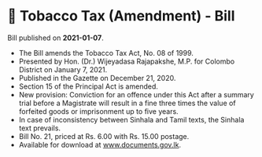 # 📄  Tobacco Tax (Amendment) - Bill

Bill published on **2021-01-07**.

- The Bill amends the Tobacco Tax Act, No. 08 of 1999.
- Presented by Hon. (Dr.) Wijeyadasa Rajapakshe, M.P. for Colombo District on January 7, 2021.
- Published in the Gazette on December 21, 2020.
- Section 15 of the Principal Act is amended.
- New provision: Conviction for an offence under this Act after a summary trial before a Magistrate will result in a fine three times the value of forfeited goods or imprisonment up to five years.
- In case of inconsistency between Sinhala and Tamil texts, the Sinhala text prevails.
- Bill No. 21, priced at Rs. 6.00 with Rs. 15.00 postage.
- Available for download at www.documents.gov.lk.
